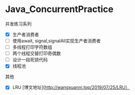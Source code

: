 # Java_ConcurrentPractice

并发练习系列
- [x] 生产者消费者
- [ ] 使用await, signal,signalAll实现生产者消费者
- [ ] 多线程打印字符数组
- [ ] 两个线程交替打印奇偶数
- [ ] 设计一段死锁代码
- [x] 线程池

其他
- [x] LRU [博文地址](http://wangxuanni.top/2019/07/25/LRU）
